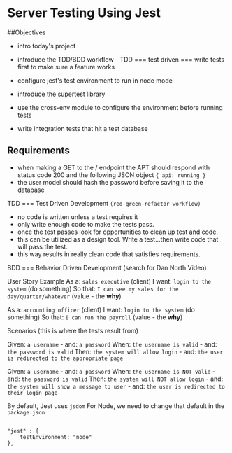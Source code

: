 # Server Testing Using Jest

##Objectives
- intro today's project
- introduce the TDD/BDD workflow
        - TDD === test driven === write tests first to make sure a feature works

- configure jest's test environment to run in node mode
- introduce the supertest library
- use the cross-env module to configure the environment before running tests
- write integration tests that hit a test database

## Requirements
- when making a GET to the / endpoint the APT should respond with status code 200 and the following JSON object `{ api: running }`
- the user model should hash the password before saving it to the database

TDD === Test Driven Development `(red-green-refactor workflow)`
* no code is written unless a test requires it
* only write enough code to make the tests pass.
* once the test passes look for opportunities to clean up test and code.
* this can be utilized as a design tool. Write a test...then write code that will pass the test. 
* this way results in really clean code that satisfies requirements.


BDD === Behavior Driven Development (search for Dan North Video)


User Story Example
As a: `sales executive` (client)
I want: `login to the system` (do something)
So that: `I can see my sales for the day/quarter/whatever` (value - the **why**)

As a: `accounting officer` (client)
I want: `login to the system` (do something)
So that: `I can run the payroll` (value - the **why**)

Scenarios (this is where the tests result from)

Given: `a username`
    - and: `a password`
When: `the username is valid`
    - and: `the password is valid`
Then: `the system will allow login`
    -  and: `the user is redirected to the appropriate page`

Given: `a username`
    - and: `a password`
When: `the username is NOT valid`
    - and: `the password is valid`
Then: `the system will NOT allow login`
    - and: `the system will show a message to user`
    - and: `the user is redirected to their login page`

By default, Jest uses `jsdom`
For Node, we need to change that default in the `package.json`

```type:js

"jest" : {
    testEnvironment: "node"
},

```